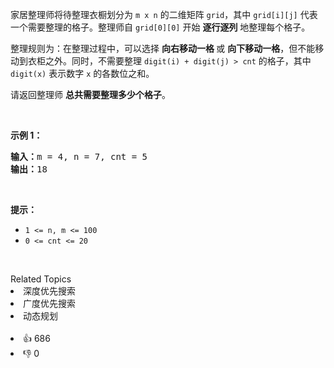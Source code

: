<p>家居整理师将待整理衣橱划分为 <code>m x n</code> 的二维矩阵 <code>grid</code>，其中 <code>grid[i][j]</code> 代表一个需要整理的格子。整理师自 <code>grid[0][0]</code> 开始 <strong>逐行逐列</strong> 地整理每个格子。</p>

<p>整理规则为：在整理过程中，可以选择&nbsp;<strong>向右移动一格&nbsp;</strong>或&nbsp;<strong>向下移动一格</strong>，但不能移动到衣柜之外。同时，不需要整理 <code>digit(i)&nbsp;+ digit(j)&nbsp;&gt; cnt</code> 的格子，其中 <code>digit(x)</code>&nbsp;表示数字&nbsp;<code>x</code> 的各数位之和。</p>

<p>请返回整理师&nbsp;<strong>总共需要整理多少个格子</strong>。</p>

<p>&nbsp;</p>

<p><strong>示例 1：</strong></p>

<pre>
<strong>输入：</strong>m = 4, n = 7, cnt = 5
<strong>输出：</strong>18
</pre>

<p>&nbsp;</p>

<p><strong>提示：</strong></p>

<ul> 
 <li><code>1 &lt;= n, m &lt;= 100</code></li> 
 <li><code>0 &lt;= cnt &lt;= 20</code></li> 
</ul>

<p>&nbsp;</p>

<div><div>Related Topics</div><div><li>深度优先搜索</li><li>广度优先搜索</li><li>动态规划</li></div></div><br><div><li>👍 686</li><li>👎 0</li></div>
